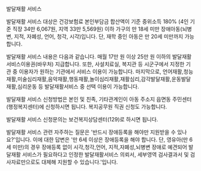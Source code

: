 발달재활 서비스

발달재활 서비스 대상은 건강보험료 본인부담금 합산액이 기준 중위소득 180% (4인 기준 직장 34만 6,067원, 지역 33만 5,569원) 이하 가구의 만 18세 미만 장애아동(뇌병변, 지적, 자폐성, 언어, 청각, 시각)입니다. 단, 재학 중인 아동은 만 20세 미만까지 가능합니다.

발달재활 서비스 내용은 다음과 같습니다. 매월 17만 원 이상 25만 원 이하의 발달재활 서비스이용권(바우처) 지급합니다. 또한, 사설치료실, 복지관 등 시군구에서 지정한 기관 중 이용자가 원하는 기관에서 서비스 이용이 가능합니다. 마지막으로, 언어재활,청능재활,미술심리재활,음악재활,행동재활,놀이심리재활,재활심리,감각발달재활,운동발달재활,심리운동 등 발달재활서비스 중 선택 이용이 가능합니다.

발달재활 서비스 신청방법은 본인 및 친족, 기타관계인이 아동 주소지 읍면동 주민센터(행정복지센터)에 신청하시면 됩니다. 복지공무원 직권 신청도 가능합니다.

발달재활 서비스 신청문의는 보건복지상담센터(129)로 하시면 됩니다.

발달재활 서비스 관련 자주하는 질문은 '반드시 장애등록을 해야만 지원받을 수 있나요?'입니다.
이에 대한 답변은 '만 6세 이상은 장애등록을 해야 합니다. 단, 영유아(만 6세 미만)의 경우 장애등록 없이 시각,청각,언어, 지적,자폐성,뇌병변 장애로 예견되어 발달재활 서비스가 필요하다고 인정한 발달재활서비스 의뢰서, 세부영역 검사결과서 및 검사자료만으로도 대체해 지원할 수 있습니다.'입니다.